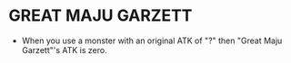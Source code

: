 
# GREAT MAJU GARZETT

*   When you use a monster with an original ATK of "?" then "Great Maju Garzett"'s ATK is zero.

  